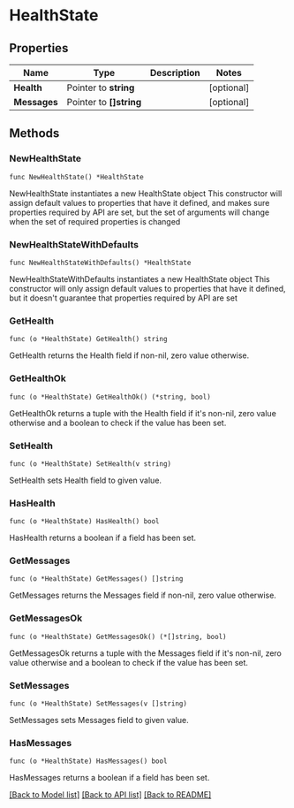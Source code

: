 # HealthState

## Properties

Name | Type | Description | Notes
------------ | ------------- | ------------- | -------------
**Health** | Pointer to **string** |  | [optional] 
**Messages** | Pointer to **[]string** |  | [optional] 

## Methods

### NewHealthState

`func NewHealthState() *HealthState`

NewHealthState instantiates a new HealthState object
This constructor will assign default values to properties that have it defined,
and makes sure properties required by API are set, but the set of arguments
will change when the set of required properties is changed

### NewHealthStateWithDefaults

`func NewHealthStateWithDefaults() *HealthState`

NewHealthStateWithDefaults instantiates a new HealthState object
This constructor will only assign default values to properties that have it defined,
but it doesn't guarantee that properties required by API are set

### GetHealth

`func (o *HealthState) GetHealth() string`

GetHealth returns the Health field if non-nil, zero value otherwise.

### GetHealthOk

`func (o *HealthState) GetHealthOk() (*string, bool)`

GetHealthOk returns a tuple with the Health field if it's non-nil, zero value otherwise
and a boolean to check if the value has been set.

### SetHealth

`func (o *HealthState) SetHealth(v string)`

SetHealth sets Health field to given value.

### HasHealth

`func (o *HealthState) HasHealth() bool`

HasHealth returns a boolean if a field has been set.

### GetMessages

`func (o *HealthState) GetMessages() []string`

GetMessages returns the Messages field if non-nil, zero value otherwise.

### GetMessagesOk

`func (o *HealthState) GetMessagesOk() (*[]string, bool)`

GetMessagesOk returns a tuple with the Messages field if it's non-nil, zero value otherwise
and a boolean to check if the value has been set.

### SetMessages

`func (o *HealthState) SetMessages(v []string)`

SetMessages sets Messages field to given value.

### HasMessages

`func (o *HealthState) HasMessages() bool`

HasMessages returns a boolean if a field has been set.


[[Back to Model list]](../README.md#documentation-for-models) [[Back to API list]](../README.md#documentation-for-api-endpoints) [[Back to README]](../README.md)


